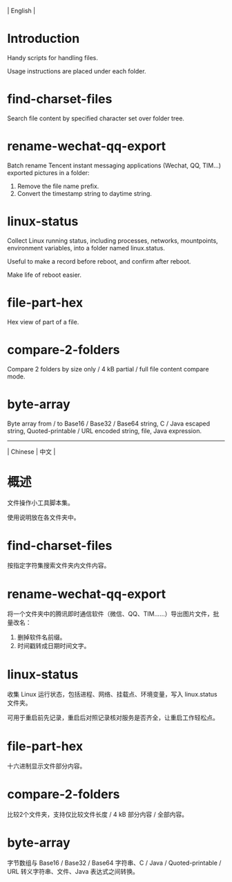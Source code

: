 | English |

# Introduction
Handy scripts for handling files.

Usage instructions are placed under each folder.

# find-charset-files
Search file content by specified character set over folder tree.

# rename-wechat-qq-export
Batch rename Tencent instant messaging applications (Wechat, QQ, TIM...) exported pictures in a folder:
1. Remove the file name prefix.
2. Convert the timestamp string to daytime string.

# linux-status
Collect Linux running status, including processes, networks, mountpoints, environment variables, into a folder named linux.status.

Useful to make a record before reboot, and confirm after reboot.

Make life of reboot easier.

# file-part-hex
Hex view of part of a file.

# compare-2-folders
Compare 2 folders by size only / 4 kB partial / full file content compare mode.

# byte-array
Byte array from / to Base16 / Base32 / Base64 string, C / Java escaped string, Quoted-printable / URL encoded string, file, Java expression.

- - - -

| Chinese | 中文 |

# 概述
文件操作小工具脚本集。

使用说明放在各文件夹中。

# find-charset-files
按指定字符集搜索文件夹内文件内容。

# rename-wechat-qq-export
将一个文件夹中的腾讯即时通信软件（微信、QQ、TIM……）导出图片文件，批量改名：
1. 删掉软件名前缀。
2. 时间戳转成日期时间文字。

# linux-status
收集 Linux 运行状态，包括进程、网络、挂载点、环境变量，写入 linux.status 文件夹。

可用于重启前先记录，重启后对照记录核对服务是否齐全，让重启工作轻松点。

# file-part-hex
十六进制显示文件部分内容。

# compare-2-folders
比较2个文件夹，支持仅比较文件长度 / 4 kB 部分内容 / 全部内容。

# byte-array
字节数组与 Base16 / Base32 / Base64 字符串、C / Java / Quoted-printable / URL 转义字符串、文件、Java 表达式之间转换。
